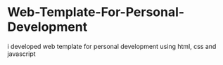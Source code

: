 # Web-Template-For-Personal-Development
i developed web template for personal development using html, css and javascript

